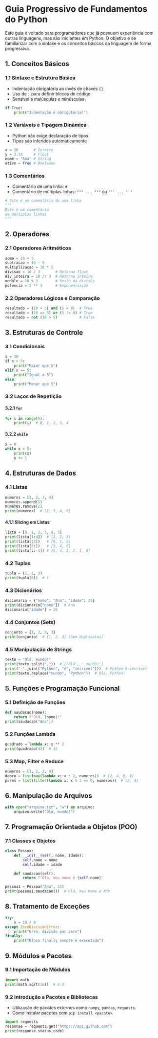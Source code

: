 # Guia Progressivo de Fundamentos do Python

Este guia é voltado para programadores que já possuem experiência com outras linguagens, mas são iniciantes em Python. O objetivo é se familiarizar com a sintaxe e os conceitos básicos da linguagem de forma progressiva.

## 1. Conceitos Básicos

### 1.1 Sintaxe e Estrutura Básica
- Indentação obrigatória ao invés de chaves `{}`
- Uso de `:` para definir blocos de código
- Sensível a maiúsculas e minúsculas

```python
if True:
    print("Indentação é obrigatória!")
```

### 1.2 Variáveis e Tipagem Dinâmica
- Python não exige declaração de tipos
- Tipos são inferidos automaticamente

```python
x = 10       # Inteiro
y = 3.14     # Float
nome = "Ana" # String
ativo = True # Booleano
```

### 1.3 Comentários
- Comentário de uma linha: `#`
- Comentário de múltiplas linhas: `""" ... """` ou `''' ... '''`

```python
# Este é um comentário de uma linha
"""
Este é um comentário
de múltiplas linhas
"""
```

## 2. Operadores

### 2.1 Operadores Aritméticos
```python
soma = 10 + 5
subtracao = 10 - 5
multiplicacao = 10 * 5
divisao = 10 / 3       # Retorna float
div_inteira = 10 // 3  # Retorna inteiro
modulo = 10 % 3        # Resto da divisão
potencia = 2 ** 3      # Exponenciação
```

### 2.2 Operadores Lógicos e Comparação
```python
resultado = (10 > 5) and (5 < 8)  # True
resultado = (10 == 5) or (5 != 8) # True
resultado = not (10 > 5)          # False
```

## 3. Estruturas de Controle

### 3.1 Condicionais
```python
x = 10
if x > 5:
    print("Maior que 5")
elif x == 5:
    print("Igual a 5")
else:
    print("Menor que 5")
```

### 3.2 Laços de Repetição
#### 3.2.1 `for`
```python
for i in range(5):
    print(i)  # 0, 1, 2, 3, 4
```

#### 3.2.2 `while`
```python
x = 0
while x < 5:
    print(x)
    x += 1
```

## 4. Estruturas de Dados

### 4.1 Listas
```python
numeros = [1, 2, 3, 4]
numeros.append(5)
numeros.remove(2)
print(numeros)  # [1, 3, 4, 5]
```

#### 4.1.1 Slicing em Listas
```python
lista = [0, 1, 2, 3, 4, 5]
print(lista[1:4])  # [1, 2, 3]
print(lista[:3])   # [0, 1, 2]
print(lista[3:])   # [3, 4, 5]
print(lista[::-1]) # [5, 4, 3, 2, 1, 0]
```

### 4.2 Tuplas
```python
tupla = (1, 2, 3)
print(tupla[0])  # 1
```

### 4.3 Dicionários
```python
dicionario = {"nome": "Ana", "idade": 25}
print(dicionario["nome"])  # Ana
dicionario["idade"] = 26
```

### 4.4 Conjuntos (Sets)
```python
conjunto = {1, 2, 3, 3}
print(conjunto)  # {1, 2, 3} (Sem duplicatas)
```

### 4.5 Manipulação de Strings
```python
texto = "Olá, mundo!"
print(texto.split(","))  # ['Olá', ' mundo!']
print("-".join(["Python", "é", "incrível"]))  # Python-é-incrível
print(texto.replace("mundo", "Python"))  # Olá, Python!
```

## 5. Funções e Programação Funcional

### 5.1 Definição de Funções
```python
def saudacao(nome):
    return f"Olá, {nome}!"
print(saudacao("Ana"))
```

### 5.2 Funções Lambda
```python
quadrado = lambda x: x ** 2
print(quadrado(4))  # 16
```

### 5.3 Map, Filter e Reduce
```python
numeros = [1, 2, 3, 4]
dobro = list(map(lambda x: x * 2, numeros))  # [2, 4, 6, 8]
pares = list(filter(lambda x: x % 2 == 0, numeros))  # [2, 4]
```

## 6. Manipulação de Arquivos
```python
with open("arquivo.txt", "w") as arquivo:
    arquivo.write("Olá, mundo!")
```

## 7. Programação Orientada a Objetos (POO)

### 7.1 Classes e Objetos
```python
class Pessoa:
    def __init__(self, nome, idade):
        self.nome = nome
        self.idade = idade

    def saudacao(self):
        return f"Olá, meu nome é {self.nome}"

pessoa1 = Pessoa("Ana", 25)
print(pessoa1.saudacao())  # Olá, meu nome é Ana
```

## 8. Tratamento de Exceções
```python
try:
    x = 10 / 0
except ZeroDivisionError:
    print("Erro: divisão por zero")
finally:
    print("Bloco finally sempre é executado")
```

## 9. Módulos e Pacotes

### 9.1 Importação de Módulos
```python
import math
print(math.sqrt(16))  # 4.0
```

### 9.2 Introdução a Pacotes e Bibliotecas
- Utilização de pacotes externos como `numpy`, `pandas`, `requests`.
- Como instalar pacotes com `pip install <pacote>`.

```python
import requests
response = requests.get("https://api.github.com")
print(response.status_code)
```
